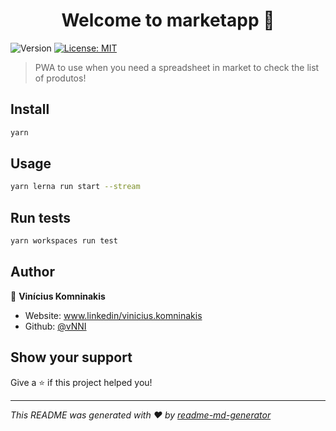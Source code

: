 <h1 align="center">Welcome to marketapp 👋</h1>
<p>
  <img alt="Version" src="https://img.shields.io/badge/version-0.1.0-blue.svg?cacheSeconds=2592000" />
  <a href="#" target="_blank">
    <img alt="License: MIT" src="https://img.shields.io/badge/License-MIT-yellow.svg" />
  </a>
</p>

> PWA to use when you need a spreadsheet in market to check the list of produtos!

## Install

```sh
yarn
```

## Usage

```sh
yarn lerna run start --stream
```

## Run tests

```sh
yarn workspaces run test
```

## Author

👤 **Vinícius Komninakis**

* Website: www.linkedin/vinicius.komninakis
* Github: [@vNNI](https://github.com/vNNI)

## Show your support

Give a ⭐️ if this project helped you!

***
_This README was generated with ❤️ by [readme-md-generator](https://github.com/kefranabg/readme-md-generator)_